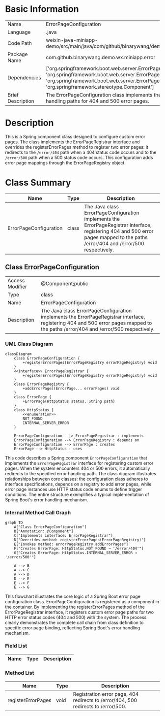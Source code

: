# Basic Information

|      |      |
|------|------|
| Name | ErrorPageConfiguration |
| Language | .java |
| Code Path | weixin-java-miniapp-demo/src/main/java/com/github/binarywang/demo/wx/miniapp/error/ErrorPageConfiguration.java |
| Package Name | com.github.binarywang.demo.wx.miniapp.error |
| Dependencies | ['org.springframework.boot.web.server.ErrorPage', 'org.springframework.boot.web.server.ErrorPageRegistrar', 'org.springframework.boot.web.server.ErrorPageRegistry', 'org.springframework.http.HttpStatus', 'org.springframework.stereotype.Component'] |
| Brief Description | The ErrorPageConfiguration class implements the ErrorPageRegistrar interface to register the handling paths for 404 and 500 error pages. |

# Description

This is a Spring component class designed to configure custom error pages. The class implements the ErrorPageRegistrar interface and overrides the registerErrorPages method to register two error pages: it redirects to the `/error/404` path when a 404 status code occurs and to the `/error/500` path when a 500 status code occurs. This configuration adds error page mappings through the ErrorPageRegistry object.

# Class Summary

| Name   | Type  | Description |
|-------|------|-------------|
| ErrorPageConfiguration | class | The Java class ErrorPageConfiguration implements the ErrorPageRegistrar interface, registering 404 and 500 error pages mapped to the paths /error/404 and /error/500 respectively. |



## Class ErrorPageConfiguration

|      |      |
|------|------|
| Access Modifier | @Component;public |
| Type | class |
| Name | ErrorPageConfiguration |
| Description | The Java class ErrorPageConfiguration implements the ErrorPageRegistrar interface, registering 404 and 500 error pages mapped to the paths /error/404 and /error/500 respectively. |


### UML Class Diagram

```mermaid
classDiagram
    class ErrorPageConfiguration {
        +registerErrorPages(ErrorPageRegistry errorPageRegistry) void
    }
    <<Interface>> ErrorPageRegistrar {
        +registerErrorPages(ErrorPageRegistry errorPageRegistry) void
    }
    class ErrorPageRegistry {
        +addErrorPages(ErrorPage... errorPages) void
    }
    class ErrorPage {
        +ErrorPage(HttpStatus status, String path)
    }
    class HttpStatus {
        <<enumeration>>
        NOT_FOUND
        INTERNAL_SERVER_ERROR
    }

    ErrorPageConfiguration --|> ErrorPageRegistrar : implements
    ErrorPageConfiguration --> ErrorPageRegistry : depends on
    ErrorPageConfiguration --> ErrorPage : creates
    ErrorPage --> HttpStatus : uses
```

This code describes a Spring component `ErrorPageConfiguration` that implements the `ErrorPageRegistrar` interface for registering custom error pages. When the system encounters 404 or 500 errors, it automatically redirects to the specified error handling path. The class diagram illustrates relationships between core classes: the configuration class adheres to interface specifications, depends on a registry to add error pages, while error page instances use HTTP status code enums to define trigger conditions. The entire structure exemplifies a typical implementation of Spring Boot's error handling mechanism.


### Internal Method Call Graph

```mermaid
graph TD
    A["Class ErrorPageConfiguration"]
    B["Annotation: @Component"]
    C["Implements interface: ErrorPageRegistrar"]
    D["Overrides method: registerErrorPages(ErrorPageRegistry)"]
    E["Invokes method: errorPageRegistry.addErrorPages"]
    F["Creates ErrorPage: HttpStatus.NOT_FOUND → '/error/404'"]
    G["Creates ErrorPage: HttpStatus.INTERNAL_SERVER_ERROR → '/error/500'"]

    A --> B
    A --> C
    A --> D
    D --> E
    E --> F
    E --> G
```

This flowchart illustrates the core logic of a Spring Boot error page configuration class. ErrorPageConfiguration is registered as a component in the container. By implementing the registerErrorPages method of the ErrorPageRegistrar interface, it registers custom error page paths for two HTTP error status codes (404 and 500) with the system. The process clearly demonstrates the complete call chain from class definition to specific error page binding, reflecting Spring Boot's error handling mechanism.

### Field List

| Name  | Type  | Description |
|-------|-------|------|

### Method List

| Name  | Type  | Description |
|-------|-------|------|
| registerErrorPages | void | Registration error page, 404 redirects to /error/404, 500 redirects to /error/500. |





